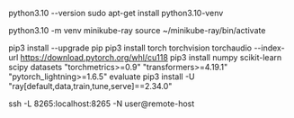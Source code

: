 python3.10 --version
sudo apt-get install python3.10-venv

python3.10 -m venv minikube-ray
source ~/minikube-ray/bin/activate

pip3 install --upgrade pip
pip3 install torch torchvision torchaudio --index-url https://download.pytorch.org/whl/cu118
pip3 install numpy scikit-learn scipy datasets "torchmetrics>=0.9" "transformers>=4.19.1" "pytorch_lightning>=1.6.5" evaluate
pip3 install -U "ray[default,data,train,tune,serve]==2.34.0"


ssh -L 8265:localhost:8265 -N user@remote-host